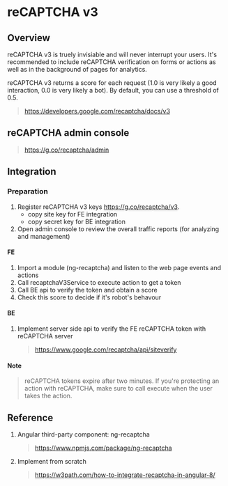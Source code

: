 # reCAPTCHA v3

## Overview

reCAPTCHA v3 is truely invisiable and will never interrupt your users.
It's recommended to include reCAPTCHA verification on forms or actions as well as in the background of pages for analytics.

reCAPTCHA v3 returns a score for each request (1.0 is very likely a good interaction, 0.0 is very likely a bot). By default, you can use a threshold of 0.5.

>https://developers.google.com/recaptcha/docs/v3

## reCAPTCHA admin console

>https://g.co/recaptcha/admin

## Integration

### Preparation

1. Register reCAPTCHA v3 keys https://g.co/recaptcha/v3.
    - copy site key for FE integration
    - copy secret key for BE integration
2. Open admin console to review the overall traffic reports (for analyzing and management)

#### FE

1. Import a module (ng-recaptcha) and listen to the web page events and actions
2. Call recaptchaV3Service to execute action to get a token
3. Call BE api to verify the token and obtain a score
4. Check this score to decide if it's robot's behavour

#### BE

1. Implement server side api to verify the FE reCAPTCHA token with reCAPTCHA server
    >https://www.google.com/recaptcha/api/siteverify

#### Note

>reCAPTCHA tokens expire after two minutes. If you're protecting an action with reCAPTCHA, make sure to call execute when the user takes the action.

## Reference

1. Angular third-party component: ng-recaptcha 
    >https://www.npmjs.com/package/ng-recaptcha
2. Implement from scratch
    >https://w3path.com/how-to-integrate-recaptcha-in-angular-8/
